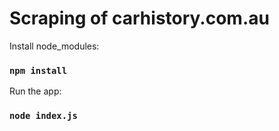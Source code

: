 # Scraping of carhistory.com.au

Install node_modules:

### `npm install`

Run the app:

### `node index.js`



